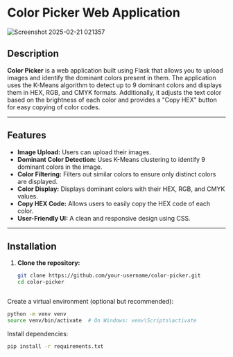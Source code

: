 # Color Picker Web Application
![Screenshot 2025-02-21 021357](https://github.com/user-attachments/assets/ef161ff6-7f85-492f-ae0f-f78c139e3231)
## Description

**Color Picker** is a web application built using Flask that allows you to upload images and identify the dominant colors present in them. The application uses the K-Means algorithm to detect up to 9 dominant colors and displays them in HEX, RGB, and CMYK formats. Additionally, it adjusts the text color based on the brightness of each color and provides a "Copy HEX" button for easy copying of color codes.

---

## Features

- **Image Upload:** Users can upload their images.
- **Dominant Color Detection:** Uses K-Means clustering to identify 9 dominant colors in the image.
- **Color Filtering:** Filters out similar colors to ensure only distinct colors are displayed.
- **Color Display:** Displays dominant colors with their HEX, RGB, and CMYK values.
- **Copy HEX Code:** Allows users to easily copy the HEX code of each color.
- **User-Friendly UI:** A clean and responsive design using CSS.

---

## Installation

1. **Clone the repository:**
   ```bash
   git clone https://github.com/your-username/color-picker.git
   cd color-picker
  ```
  ```
Create a virtual environment (optional but recommended):
  ```bash
python -m venv venv
source venv/bin/activate  # On Windows: venv\Scripts\activate
```

Install dependencies:
  ```bash
pip install -r requirements.txt
```
